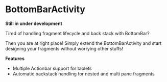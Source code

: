 # BottomBarActivity

**Still in under development**

Tired of handling fragment lifecycle and back stack with BottomBar?

Then you are at right place! Simply extend the BottomBarActivity and start designing your fragments without worrying other stuffs!

**Features**
<ul>
<li>
Multiple Actionbar support for tablets<br/>
</li>
<li>
Automatic backstack handling for nested and multi pane fragments
</li>
</ul>
 
